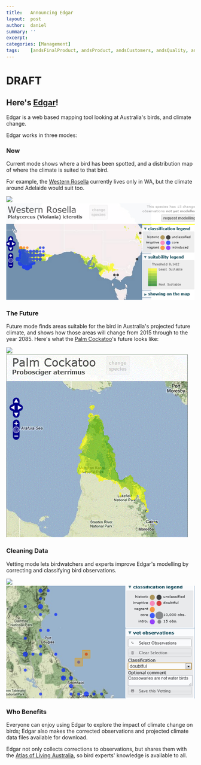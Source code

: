 ```yaml
---
title:   Announcing Edgar
layout:  post
author:  daniel
summary: ''
excerpt: 
categories: [Management]
tags:    [andsFinalProduct, andsProduct, andsCustomers, andsQuality, andsValue, andsAssessment]
---
```


# DRAFT

## Here's [Edgar](http://tropicaldatahub.org/goto/Edgar)!

Edgar is a web based mapping tool looking at Australia's birds, and climate change.

Edgar works in three modes:

### Now

Current mode shows where a bird has been spotted, and a distribution map of where the climate is suited to that bird.

For example, the [Western Rosella](http://tropicaldatahub.org/goto/Edgar/species/map/357) currently lives only in WA, but the climate around Adelaide would suit too.

<img src="{{ site.JB.BASE_PATH }}/images/westernrosella.png" />
<img src="/images/westernrosella.png" />

### The Future

Future mode finds areas suitable for the bird in Australia's projected future climate, and shows how those areas will change from 2015 through to the year 2085.  Here's what the [Palm Cockatoo](http://tropicaldatahub.org/goto/Edgar/species/map/948)'s future looks like:

<img src="{{ site.JB.BASE_PATH }}/images/palmcockatoo.gif" />
<img src="/images/palmcockatoo.gif" />

### Cleaning Data

Vetting mode lets birdwatchers and experts improve Edgar's modelling by correcting and classifying bird observations.

<img src="{{ site.JB.BASE_PATH }}/images/cassowaryvetting.png" />
<img src="/images/cassowaryvetting.png" />

### Who Benefits

Everyone can enjoy using Edgar to explore the impact of climate change on birds; Edgar also makes the corrected observations and projected climate data files available for download.

Edgar not only collects corrections to observations, but shares them with the [Atlas of Living Australia](http://www.ala.org.au/), so bird experts' knowledge is available to all.









